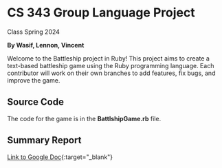 # CS 343 Group Language Project

Class Spring 2024

**By Wasif, Lennon, Vincent**

Welcome to the Battleship project in Ruby! This project aims to create a text-based battleship game using the Ruby programming language. Each contributor will work on their own branches to add features, fix bugs, and improve the game.

## Source Code

The code for the game is in the **BattlshipGame.rb** file. 

## Summary Report
[Link to Google Doc](https://docs.google.com/document/d/1NRdUbh7hrRafQ7HD_Pj2098iv1Ia3Xo6oA2SxyYyp7A/edit?usp=sharing){:target="_blank"}

